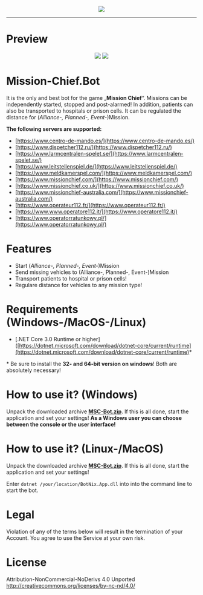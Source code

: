 

  
<p align="center">
  <a href="https://discord.gg/8FMzSRJ">
    <img src="https://discordapp.com/api/guilds/365129052832530433/widget.png?style=banner2" />
  </a>
</p>

<hr />

# Preview
<p align="center">
  <img src="https://extraimage.net/images/2019/11/27/524113b6e5f1da71a5adf8cf6b04993e.png" />
  <img src="https://extraimage.net/images/2019/11/23/a12c1f58cf16c002ed44403dda8f5123.png" />
</p>

# Mission-Chief.Bot

It is the only and best bot for the game „**Mission Chief**“.
Missions can be independently started, stopped and post-alarmed! In addition, patients can also be transported to hospitals or prison cells. It can be regulated the distance for (*Alliance-, Planned-, Event-*)Mission. 

**The following servers are supported:**
- [https://www.centro-de-mando.es/](https://www.centro-de-mando.es/)
- [https://www.dispetcher112.ru/](https://www.dispetcher112.ru/)
- [https://www.larmcentralen-spelet.se/](https://www.larmcentralen-spelet.se/)
- [https://www.leitstellenspiel.de/](https://www.leitstellenspiel.de/)
- [https://www.meldkamerspel.com/](https://www.meldkamerspel.com/)
- [https://www.missionchief.com/](https://www.missionchief.com/)
- [https://www.missionchief.co.uk/](https://www.missionchief.co.uk/)
- [https://www.missionchief-australia.com/](https://www.missionchief-australia.com/)
- [https://www.operateur112.fr/](https://www.operateur112.fr/)
- [https://www.www.operatore112.it/](https://www.operatore112.it/)
- [https://www.operatorratunkowy.pl/](https://www.operatorratunkowy.pl/)

# Features

 - Start (*Alliance-, Planned-, Event-*)Mission
 - Send missing vehicles to (Alliance-, Planned-, Event-)Mission
 - Transport patients to hospital or prison cells!
 - Regulare distance for vehicles to any mission type!

# Requirements (Windows-/MacOS-/Linux)

- [.NET Core 3.0 Runtime or higher]([https://dotnet.microsoft.com/download/dotnet-core/current/runtime](https://dotnet.microsoft.com/download/dotnet-core/current/runtime)*

\* Be sure to install the __32- and 64-bit version on windows__! Both are absolutely necessary!

# How to use it? (Windows)

Unpack the downloaded archive  **[MSC-Bot.zip](https://github.com/cfHxqA/Mission-Chief.Bot/raw/master/MSC-Bot.zip)**. If this is all done, start the application and set your settings! **As a Windows user you can choose between the console or the user interface!**

# How to use it? (Linux-/MacOS)

Unpack the downloaded archive  **[MSC-Bot.zip](https://github.com/cfHxqA/Mission-Chief.Bot/raw/master/MSC-Bot.zip)**. If this is all done, start the application and set your settings!

Enter `dotnet /your/location/BotNix.App.dll` into into the command line to start the bot.

# Legal

Violation of any of the terms below will result in the termination of your Account. You agree to use the Service at your own risk.

# License
Attribution-NonCommercial-NoDerivs 4.0 Unported <http://creativecommons.org/licenses/by-nc-nd/4.0/>
